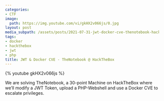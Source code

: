 ```yaml
---
categories:
- CTF
image:
  path: https://img.youtube.com/vi/gkHX2v066js/0.jpg
layout: post
media_subpath: /assets/posts/2021-07-31-jwt-docker-cve-thenotebook-hackthebox
tags:
- docker
- hackthebox
- jwt
- php
title: JWT & Docker CVE - TheNotebook @ HackTheBox
---
```


{% youtube gkHX2v066js %}

We are solving TheNotebook, a 30-point Machine on HackTheBox where we’ll modify a JWT Token, upload a PHP-Webshell and use a Docker CVE to escalate privileges.